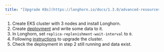 ```yaml
---
title: "[Upgrade K8s](https://longhorn.io/docs/1.3.0/advanced-resources/support-managed-k8s-service/upgrade-k8s-on-eks/)"
---
```

1. Create EKS cluster with 3 nodes and install Longhorn.
2. Create [deployment](https://github.com/longhorn/longhorn/blob/master/examples/deployment.yaml) and write some data to it.
3. In Longhorn, set `replica-replenishment-wait-interval` to `0`.
4. Following [instructions](https://docs.aws.amazon.com/eks/latest/userguide/update-cluster.html) to upgrade the cluster.
5. Check the deployment in step 2 still running and data exist.